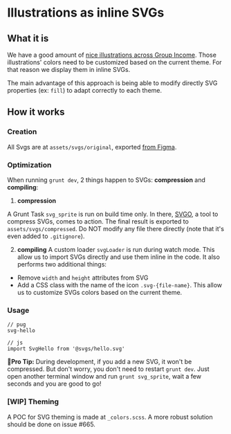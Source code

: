 # Illustrations as inline SVGs

## What it is
We have a good amount of [nice illustrations across Group Income](https://www.figma.com/file/mxGadAHfkWH6qApebQvcdN/Group-Income-2.0?node-id=1876%3A17778). Those illustrations' colors need to be customized based on the current theme. For that reason we display them in inline SVGs.

The main advantage of this approach is being able to modify directly SVG properties (ex: `fill`) to adapt correctly to each theme.

## How it works

### Creation

All Svgs are at `assets/svgs/original`, exported [from Figma](https://www.figma.com/file/mxGadAHfkWH6qApebQvcdN/Group-Income-2.0?node-id=1876%3A17778).

### Optimization

When running `grunt dev`, 2 things happen to SVGs: **compression** and **compiling**:

1. **compression**

A Grunt Task `svg_sprite` is run on build time only. In there, [SVGO](https://github.com/svg/svgo/), a tool to compress SVGs, comes to action. The final result is exported to `assets/svgs/compressed`. Do NOT modify any file there directly (note that it's even added to `.gitignore`).

2. **compiling**
A custom loader `svgLoader` is run during watch mode. This allow us to import SVGs directly and use them inline in the code. It also performs two additional things:
  - Remove `width` and `height` attributes from SVG
  - Add a CSS class with the name of the icon `.svg-{file-name}`. This allow us to customize SVGs colors based on the current theme.

### Usage

```
// pug
svg-hello

// js
import SvgHello from '@svgs/hello.svg'
```

**🎈Pro Tip:** During development, if you add a new SVG, it won't be compressed. But don't worry, you don't need to restart `grunt dev`. Just open another terminal window and run `grunt svg_sprite`, wait a few seconds and you are good to go!

### [WIP] Theming

A POC for SVG theming is made at `_colors.scss`. A more robust solution should be done on issue #665.
